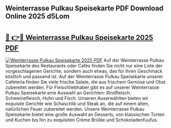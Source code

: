 ## Weinterrasse Pulkau Speisekarte PDF Download Online 2025 d5Lom

# <h2><a href="http://gc6lu9.nevu.top/?p=Weinterrasse+Pulkau+Speisekarte">🔗 👉🔴 Weinterrasse Pulkau Speisekarte 2025 PDF</a></h2>

[![Weinterrasse Pulkau Speisekarte 2025 PDF](https://i.imgur.com/dBaPXMq.png)](http://gc6lu9.nevu.top/?p=Weinterrasse+Pulkau+Speisekarte)
Auf der Weinterrasse Pulkau Speisekarte des Restaurants oder Cafés finden Sie nicht nur eine Liste der vorgeschlagenen Gerichte, sondern auch etwas, das für Ihren Geschmack köstlich und passend ist. Auf der Weinterrasse Pulkau Speisekarte unserer Cafeteria finden Sie viele frische Salate, die aus frischem Gemüse und Obst zubereitet werden. Für Fleischliebhaber gibt es auf unserer Weinterrasse Pulkau Speisekarte eine Auswahl an Gerichten: Rindfleisch, Schweinefleisch, Huhn und Fisch. Unseren Auserwählten bieten wir exquisite Gerichte wie Schaschlik und Steak an, die auf einem alten, natürlichen Feuer zubereitet werden. Unsere Weinterrasse Pulkau Speisekarte bietet eine große Auswahl an Desserts, von klassischen Torten und Kuchen bis hin zu exquisiten Crème Brûlée und Schokoladenfuufus.
